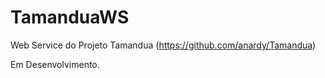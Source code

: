 TamanduaWS
==========

Web Service do Projeto Tamandua (https://github.com/anardy/Tamandua)

Em Desenvolvimento.
